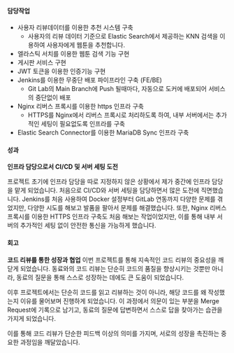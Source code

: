 #### 담당작업
  - 사용자 리뷰데이터를 이용한 추천 시스템 구축
      - 사용자의 리뷰 데이터 기준으로 Elastic Search에서 제공하는 KNN 검색을 이용하여 사용자에게 웹툰을 추천합니다.
  - 엘라스틱 서치를 이용한 웹툰 검색 기능 구현
  - 게시판 서비스 구현
  - JWT 토큰을 이용한 인증기능 구현
  - Jenkins를 이용한 무중단 배포 파이프라인 구축 (FE/BE)
    - Git Lab의 Main Branch에 Push 될때마다, 자동으로 도커에 배포되어 서비스의 중단없이 배포
  - Nginx 리버스 프록시를 이용한 https 인프라 구축
    - HTTPS를 Nginx에서 리버스 프록시로 처리하도록 하여, 내부 서버에서는 추가적인 세팅이 필요없도록 인프라를 구축
  - Elastic Search Connector를 이용한 MariaDB Sync 인프라 구축
#### 성과

**인프라 담당으로서 CI/CD 및 서버 세팅 도전**

프로젝트 초기에 인프라 담당을 따로 지정하지 않은 상황에서 제가 중간에 인프라 담당을 맡게 되었습니다. 
처음으로 CI/CD와 서버 세팅을 담당하면서 많은 도전에 직면했습니다. 
Jenkins를 처음 사용하여 Docker 설정부터 GitLab 연동까지 다양한 문제를 겪었지만, 다양한 시도를 해보고 발품을 팔아서 문제를 해결했습니다. 또한, Nginx 리버스 프록시를 이용한 HTTPS 인프라 구축도 처음 해보는 작업이었지만, 이를 통해 내부 서버의 추가적인 세팅 없이 안전한 통신을 가능하게 했습니다.

#### 회고 

**코드 리뷰를 통한 성장과 협업**
이번 프로젝트를 통해 지속적인 코드 리뷰의 중요성을 깨닫게 되었습니다. 동료와의 코드 리뷰는 단순히 코드의 품질을 향상시키는 것뿐만 아니라, 동료의 질문을 통해 스스로 성장하는 데에도 큰 도움이 되었습니다.

이후 프로젝트에서는 단순히 코드를 읽고 리뷰하는 것이 아니라, 해당 코드를 왜 작성했는지 이유를 물어보며 진행하게 되었습니다. 이 과정에서 의문이 있는 부분을 Merge Request에 기록으로 남기고, 동료의 질문에 답변하면서 스스로 답을 찾아가는 습관을 가지게 되었습니다.

이를 통해 코드 리뷰가 단순한 피드백 이상의 의미를 가지며, 서로의 성장을 촉진하는 중요한 과정임을 깨달았습니다.
